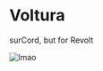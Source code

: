 # Voltura
surCord, but for Revolt

![lmao](https://github.com/Cinnab0nBak3ry/Voltura/assets/76500838/48c6956d-709f-42f6-9d31-9f32b806c0c0)
